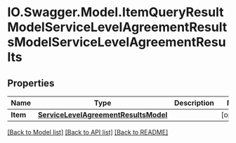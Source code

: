 # IO.Swagger.Model.ItemQueryResultModelServiceLevelAgreementResultsModelServiceLevelAgreementResults
## Properties

Name | Type | Description | Notes
------------ | ------------- | ------------- | -------------
**Item** | [**ServiceLevelAgreementResultsModel**](ServiceLevelAgreementResultsModel.md) |  | [optional] 

[[Back to Model list]](../README.md#documentation-for-models) [[Back to API list]](../README.md#documentation-for-api-endpoints) [[Back to README]](../README.md)

